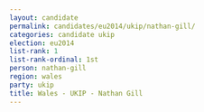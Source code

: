```yaml
---
layout: candidate
permalink: candidates/eu2014/ukip/nathan-gill/
categories: candidate ukip
election: eu2014
list-rank: 1
list-rank-ordinal: 1st
person: nathan-gill
region: wales
party: ukip
title: Wales - UKIP - Nathan Gill
---
```

